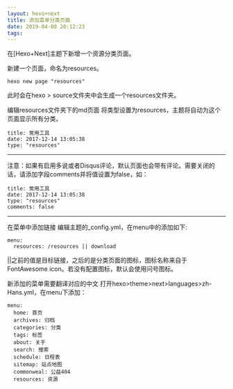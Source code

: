 ```yaml
---
layout: hexo+next
title: 添加菜单分类页面
date: 2019-04-08 20:12:23
tags:
---
```

在[Hexo+Next]主题下新增一个资源分类页面。

新建一个页面，命名为resources。
```
hexo new page "resources"
```
此时会在hexo > source文件夹中会生成一个resources文件夹。

编辑resources文件夹下的md页面
将类型设置为resources，主题将自动为这个页面显示所有分类。
```
title: 常用工具
date: 2017-12-14 13:05:38
type: "resources"
```
---
注意：如果有启用多说或者Disqus评论，默认页面也会带有评论。需要关闭的话，请添加字段comments并将值设置为false，如：
```
title: 常用工具
date: 2017-12-14 13:05:38
type: "resources"
comments: false
```
---
在菜单中添加链接
编辑主题的_config.yml，在menu中的添加如下:
```
menu:
  resources: /resources || download
```
||之前的值是目标链接，之后的是分类页面的图标，图标名称来自于FontAwesome icon。若没有配置图标，默认会使用问号图标。

新添加的菜单需要翻译对应的中文
打开hexo>theme>next>languages>zh-Hans.yml，在menu下添加：
```
menu:
  home: 首页
  archives: 归档
  categories: 分类
  tags: 标签
  about: 关于
  search: 搜索
  schedule: 日程表
  sitemap: 站点地图
  commonweal: 公益404
  resources: 资源
```